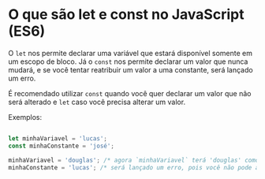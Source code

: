 # O que são let e const no JavaScript (ES6)

O `let` nos permite declarar uma variável que estará disponível somente em um escopo de bloco.
Já o `const` nos permite declarar um valor que nunca mudará, e se você tentar reatribuir um valor a uma constante, será lançado um erro. 

É recomendado utilizar `const` quando você quer declarar um valor que não será alterado e `let` caso você precisa alterar um valor.

Exemplos:

```js

let minhaVariavel = 'lucas';
const minhaConstante = 'josé';

minhaVariavel = 'douglas'; /* agora `minhaVariavel` terá 'douglas' como valor */
minhaConstante = 'lucas'; /* será lançado um erro, pois você não pode alterar o valor de uma constante, afinal isso é constante :p */

```